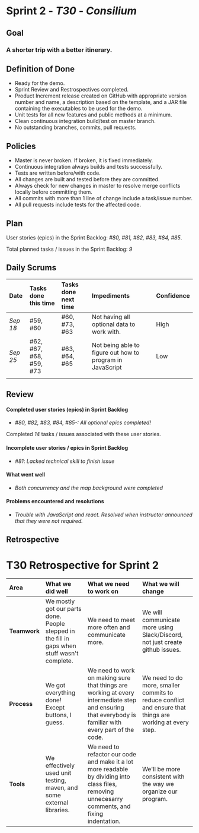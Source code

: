 # Sprint 2 - *T30* - *Consilium*

## Goal

### A shorter trip with a better itinerary.

## Definition of Done

* Ready for the demo.
* Sprint Review and Restrospectives completed.
* Product Increment release created on GitHub with appropriate version number and name, a description based on the template, and a JAR file containing the executables to be used for the demo. 
* Unit tests for all new features and public methods at a minimum.
* Clean continuous integration build/test on master branch.
* No outstanding branches, commits, pull requests.

## Policies

* Master is never broken.  If broken, it is fixed immediately.
* Continuous integration always builds and tests successfully.
* Tests are written before/with code.  
* All changes are built and tested before they are committed.
* Always check for new changes in master to resolve merge conflicts locally before committing them.
* All commits with more than 1 line of change include a task/issue number.
* All pull requests include tests for the affected code.

## Plan 

User stories (epics) in the Sprint Backlog: *#80, #81, #82, #83, #84, #85*.  

Total planned tasks / issues in the Sprint Backlog: *9* 

## Daily Scrums

Date | Tasks done this time | Tasks done next time | Impediments | Confidence
:--- | :--- | :--- | :--- | :---
*Sep 18* | #59, #60 | #60, #73, #63 | Not having all optional data to work with. | High
 *Sep 25* | #62, #67, #68, #59, #73 | #63, #64, #65 | Not being able to figure out how to program in JavaScript | Low
 | | | | 

## Review

#### Completed user stories (epics) in Sprint Backlog 
* *#80, #82, #83, #84, #85-:  All optional epics completed!*

Completed *14* tasks / issues associated with these user stories.

#### Incomplete user stories / epics in Sprint Backlog 
* *#81*: *Lacked technical skill to finish issue*

#### What went well
* *Both concurrency and the map background were completed*

#### Problems encountered and resolutions
* *Trouble with JavaScript and react. Resolved when instructor announced that they were not required.*

## Retrospective

# T30 Retrospective for Sprint 2

Area | What we did well | What we need to work on | What we will change
:--- | :------- | :--------- | :---------------------
**Teamwork** | We mostly got our parts done. People stepped in the fill in gaps when stuff wasn't complete. | We need to meet more often and communicate more. | We will communicate more using Slack/Discord, not just create github issues.
**Process** | We got everything done! Except buttons, I guess. | We need to work on making sure that things are working at every intermediate step and ensuring that everybody is familiar with every part of the code. | We need to do more, smaller commits to reduce conflict and ensure that things are working at every step.
**Tools** | We effectively used unit testing, maven, and some external libraries. | We need to refactor our code and make it a lot more readable by dividing into class files, removing unnecesarry comments, and fixing indentation. | We'll be more consistent with the way we organize our program. 

